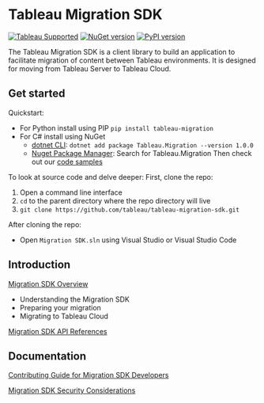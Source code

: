# Tableau Migration SDK

[![Tableau Supported](https://img.shields.io/badge/Support%20Level-Tableau%20Supported-53bd92.svg)](https://www.tableau.com/support-levels-it-and-developer-tools)
[![NuGet version](https://badge.fury.io/nu/Tableau.Migration.svg)](https://badge.fury.io/nu/Tableau.Migration)
[![PyPI version](https://badge.fury.io/py/tableau-migration.svg)](https://pypi.python.org/pypi/tableau-migration/)

The Tableau Migration SDK is a client library to build an application to facilitate migration of content between Tableau environments. It is designed for moving from Tableau Server to Tableau Cloud.

## Get started

Quickstart:
- For Python install using PIP `pip install tableau-migration`
- For C# install using NuGet 
   - [dotnet CLI](https://learn.microsoft.com/en-us/nuget/quickstart/install-and-use-a-package-using-the-dotnet-cli): `dotnet add package Tableau.Migration --version 1.0.0`
   - [Nuget Package Manager](https://learn.microsoft.com/en-us/nuget/quickstart/install-and-use-a-package-in-visual-studio): Search for Tableau.Migration
Then check out our [code samples](https://tableau.github.io/migration-sdk/samples/intro.html)

To look at source code and delve deeper:
  First, clone the repo:
  
  1. Open a command line interface
  2. `cd` to the parent directory where the repo directory will live
  3. `git clone https://github.com/tableau/tableau-migration-sdk.git`
  
  After cloning the repo:
  
  - Open `Migration SDK.sln` using Visual Studio or Visual Studio Code

## Introduction

[Migration SDK Overview](https://help.tableau.com/current/api/migration_sdk/en-us/index.html)
- Understanding the Migration SDK
- Preparing your migration
- Migrating to Tableau Cloud

[Migration SDK API References](https://tableau.github.io/migration-sdk/)

## Documentation

[Contributing Guide for Migration SDK Developers](https://github.com/tableau/tableau-migration-sdk/blob/main/CONTRIBUTING.md)

[Migration SDK Security Considerations](https://github.com/tableau/tableau-migration-sdk/blob/main/SECURITY.md)
